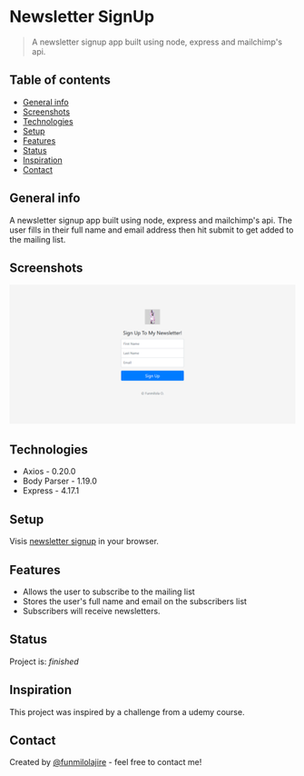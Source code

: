 # Newsletter SignUp  

> A newsletter signup app built using node, express and mailchimp's api.

## Table of contents  

- [General info](#general-info)
- [Screenshots](#screenshots)
- [Technologies](#technologies)
- [Setup](#setup)
- [Features](#features)
- [Status](#status)
- [Inspiration](#inspiration)
- [Contact](#contact)

## General info  

A newsletter signup app built using node, express and mailchimp's api. The user fills in their full name and email address then hit submit to get added to the mailing list.

## Screenshots  

![screenshot](./public/images/screenshot.png)

## Technologies  

- Axios - 0.20.0
- Body Parser - 1.19.0
- Express - 4.17.1

## Setup  

Visis [newsletter signup](https://newsletter-siignup.herokuapp.com/) in your browser.

## Features  

- Allows the user to subscribe to the mailing list
- Stores the user's full name and email on the subscribers list
- Subscribers will receive newsletters.

## Status  

Project is: _finished_

## Inspiration  

This project was inspired by a challenge from a udemy course.

## Contact  

Created by [@funmilolajire](mailto:funmilolajire@gmail.com) - feel free to contact me!  


